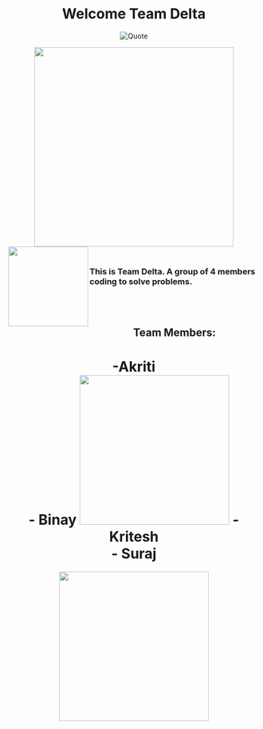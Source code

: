 <h1 align="center">Welcome Team Delta</h1>
<div align ="center">

![Quote](https://github-readme-quotes-bay.vercel.app/quote?theme=dark&layout=churchill)

</div>
<div align="center">
<img  src="https://user-images.githubusercontent.com/74038190/226190894-18e959ba-d458-4a94-ac44-790190f2a947.gif" width="400">
</div>

<div>
  <img align="left" src="https://user-images.githubusercontent.com/74038190/216649417-9acc58df-9186-4132-ad43-819a57babb67.gif" width="160" />
</div>
  <br> 
    <h3>This is Team Delta. A group of 4 members coding to solve problems.</h3> <br> <br>
    <h2 align="center">Team Members: </h2>
   <div align="center" font-size="bold">
    <h1>-Akriti<br>
     - Binay 
     <img src="https://user-images.githubusercontent.com/74038190/218265814-3084a4ba-809c-4135-afc0-8685d0f634b3.gif" width="300">
     - Kritesh <br>
     - Suraj </h1

   </div>
<div align="center">
<img  src="https://github.com/user-attachments/assets/fddcdbcd-5ea2-4416-9f59-ca7fd9394aca" width="300">
<br><br>
</div>
</div>
